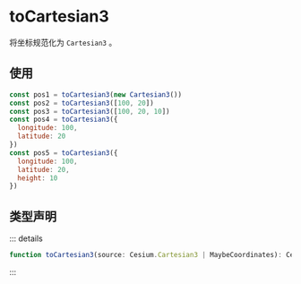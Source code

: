 # toCartesian3

将坐标规范化为 `Cartesian3` 。

## 使用

```js
const pos1 = toCartesian3(new Cartesian3())
const pos2 = toCartesian3([100, 20])
const pos3 = toCartesian3([100, 20, 10])
const pos4 = toCartesian3({
  longitude: 100,
  latitude: 20
})
const pos5 = toCartesian3({
  longitude: 100,
  latitude: 20,
  height: 10
})
```

## 类型声明

::: details

```ts
function toCartesian3(source: Cesium.Cartesian3 | MaybeCoordinates): Cesium.Cartesian3
```

:::
